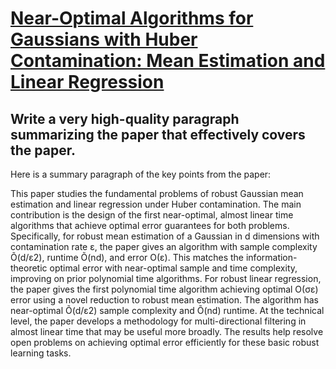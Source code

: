 # [Near-Optimal Algorithms for Gaussians with Huber Contamination: Mean   Estimation and Linear Regression](https://arxiv.org/abs/2312.01547)

## Write a very high-quality paragraph summarizing the paper that effectively covers the paper.

 Here is a summary paragraph of the key points from the paper:

This paper studies the fundamental problems of robust Gaussian mean estimation and linear regression under Huber contamination. The main contribution is the design of the first near-optimal, almost linear time algorithms that achieve optimal error guarantees for both problems. Specifically, for robust mean estimation of a Gaussian in d dimensions with contamination rate ε, the paper gives an algorithm with sample complexity Õ(d/ε2), runtime Õ(nd), and error O(ε). This matches the information-theoretic optimal error with near-optimal sample and time complexity, improving on prior polynomial time algorithms. For robust linear regression, the paper gives the first polynomial time algorithm achieving optimal O(σε) error using a novel reduction to robust mean estimation. The algorithm has near-optimal Õ(d/ε2) sample complexity and Õ(nd) runtime. At the technical level, the paper develops a methodology for multi-directional filtering in almost linear time that may be useful more broadly. The results help resolve open problems on achieving optimal error efficiently for these basic robust learning tasks.
